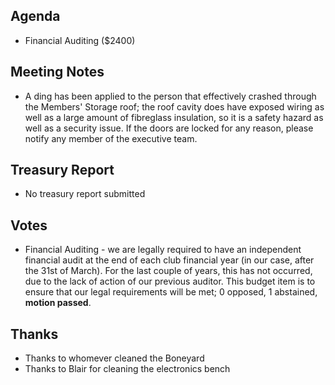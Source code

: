 ﻿---
layout: meeting
description: Financial Auditing
date: 2018-03-13
time:
  open: '2000'
  close: '2010'
members:
  - Michael King
  - Blair Calderara
  - Ian Haly
  - Scott Wilson
  - Jaimyn Mayer
  - Timothy Reichle
  - Paul Luckman
  - Brendan Halliday
  - David Bussenschutt
  - Joshua Hogendorn
  - Nathan Beveridge
  - Meka Beecham
  - Mike Ando
  - Ian Redmond
  - Eris Ryan
  - Kim Ulrick
  - Paula O’Donnell
  - Alex Wixted
  - Steph Piper (Proxy)
  - Beau Sandford (Proxy)
  - Drew Spriggs (Proxy)
author: Michael King
signed: Brendan Halliday
---

## Agenda
- Financial Auditing ($2400)

## Meeting Notes
- A ding has been applied to the person that effectively crashed through the Members' Storage roof; the roof cavity does have exposed wiring as well as a large amount of fibreglass insulation, so it is a safety hazard as well as a security issue. If the doors are locked for any reason, please notify any member of the executive team.

## Treasury Report
- No treasury report submitted

## Votes
- Financial Auditing - we are legally required to have an independent financial audit at the end of each club financial year (in our case, after the 31st of March). For the last couple of years, this has not occurred, due to the lack of action of our previous auditor. This budget item is to ensure that our legal requirements will be met; 0 opposed, 1 abstained, ****motion passed****.

## Thanks
- Thanks to whomever cleaned the Boneyard
- Thanks to Blair for cleaning the electronics bench